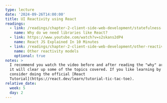 ```yaml
---
type: lecture
date: '2024-09-26T14:00:00'
title: UI Reactivity using React
readings:
  - link: /readings/chapter-2-client-side-web-development/statefulness-2-reactivity/
    name: Why do we need libraries like React?
  - link: https://www.youtube.com/watch?v=s2skans2dP4
    name: React JS Explained In 10 Minutes
  - link: /readings/chapter-2-client-side-web-development/other-reactivity-models/
    name: Other reactivity models
    optional: true
notes: >
  I recommend you watch the video before and after reading the "why" article -
  it will clear up some of the topics covered. If you like learning by doing,
  consider doing the official [React
  Tutorial](https://react.dev/learn/tutorial-tic-tac-toe).
relative_date:
  week: 5
  day: 2
---
```

